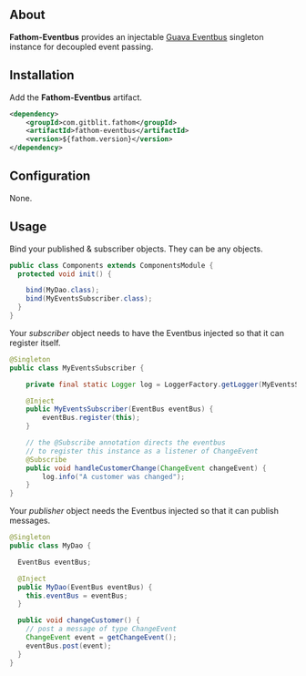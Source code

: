 ## About

**Fathom-Eventbus** provides an injectable [Guava Eventbus](https://code.google.com/p/guava-libraries/wiki/EventBusExplained) singleton instance for decoupled event passing.

## Installation

Add the **Fathom-Eventbus** artifact.

```xml
<dependency>
    <groupId>com.gitblit.fathom</groupId>
    <artifactId>fathom-eventbus</artifactId>
    <version>${fathom.version}</version>
</dependency>
```

## Configuration

None.

## Usage

Bind your published & subscriber objects.  They can be any objects.

```java
public class Components extends ComponentsModule {
  protected void init() {

    bind(MyDao.class);
    bind(MyEventsSubscriber.class);
  }
}
```

Your *subscriber* object needs to have the Eventbus injected so that it can register itself.

```java
@Singleton
public class MyEventsSubscriber {

    private final static Logger log = LoggerFactory.getLogger(MyEventsSubscriber.class);

    @Inject
    public MyEventsSubscriber(EventBus eventBus) {
        eventBus.register(this);
    }

    // the @Subscribe annotation directs the eventbus
    // to register this instance as a listener of ChangeEvent
    @Subscribe
    public void handleCustomerChange(ChangeEvent changeEvent) {
        log.info("A customer was changed");
    }
}
```

Your *publisher* object needs the Eventbus injected so that it can publish messages.

```java
@Singleton
public class MyDao {

  EventBus eventBus;

  @Inject
  public MyDao(EventBus eventBus) {
    this.eventBus = eventBus;
  }

  public void changeCustomer() {
    // post a message of type ChangeEvent
    ChangeEvent event = getChangeEvent();
    eventBus.post(event);
  }
}
```
